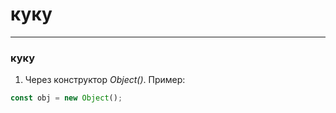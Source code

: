 # куку

---

### куку

1. Через конструктор *Object()*. Пример:  
```javascript
const obj = new Object();
```
